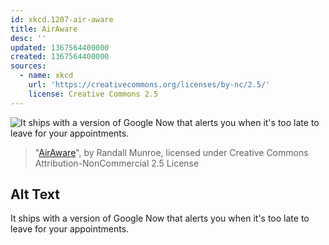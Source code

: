 ```yaml
---
id: xkcd.1207-air-aware
title: AirAware
desc: ''
updated: 1367564400000
created: 1367564400000
sources:
  - name: xkcd
    url: 'https://creativecommons.org/licenses/by-nc/2.5/'
    license: Creative Commons 2.5
---
```

![It ships with a version of Google Now that alerts you when it's too late to leave for your appointments.](https://imgs.xkcd.com/comics/airaware.png)
> "[AirAware](https://xkcd.com/1207/)", by Randall Munroe, licensed under Creative Commons Attribution-NonCommercial 2.5 License

## Alt Text
It ships with a version of Google Now that alerts you when it's too late to leave for your appointments.
